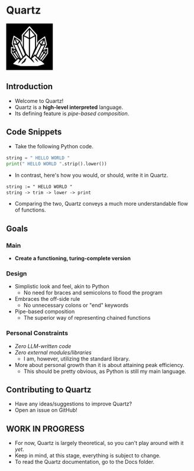 # Quartz

<img src="https://github.com/thatcosmicstorm/Quartz/blob/main/Quartz_Logo.png" alt="Quartz logo" width="25%" height="auto">

## Introduction

- Welcome to Quartz!
- Quartz is a **high-level interpreted** language.
- Its defining feature is *pipe-based composition*.

## Code Snippets

- Take the following Python code.

``` py
string = " HELLO WORLD "
print(" HELLO WORLD ".strip().lower())
```

- In contrast, here's how you would, or should, write it in Quartz.

``` qrtz
string := " HELLO WORLD "
string -> trim -> lower -> print
```

- Comparing the two, Quartz conveys a much more understandable flow of functions.

## Goals

### Main

- **Create a functioning, turing-complete version**

### Design

- Simplistic look and feel, akin to Python
  - No need for braces and semicolons to flood the program
- Embraces the off-side rule
  - No unnecessary colons or "end" keywords
- Pipe-based composition
  - The superior way of representing chained functions

### Personal Constraints

- *Zero LLM-written code*
- *Zero external modules/libraries*
  - I am, however, utilizing the standard library.
- More about personal growth than it is about attaining peak efficiency.
  - This should be pretty obvious, as Python is still my main language.

## Contributing to Quartz

- Have any ideas/suggestions to improve Quartz?
- Open an issue on GitHub!

## WORK IN PROGRESS

- For now, Quartz is largely theoretical, so you can't play around with it *yet*.
- Keep in mind, at this stage, everything is subject to change.
- To read the Quartz documentation, go to the Docs folder.
